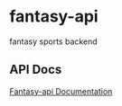 # fantasy-api
fantasy sports backend

## API Docs
[Fantasy-api Documentation](https://documenter.getpostman.com/view/19291153/2sB34mjdwv)